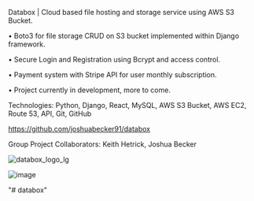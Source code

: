 Databox | Cloud based file hosting and storage service using AWS S3 Bucket. 

• Boto3 for file storage CRUD on S3 bucket implemented within Django framework.

• Secure Login and Registration using Bcrypt and access control.

• Payment system with Stripe API for user monthly subscription.

• Project currently in development, more to come.

Technologies: Python, Django, React, MySQL, AWS S3 Bucket, AWS EC2, Route 53, API, Git, GitHub

https://github.com/joshuabecker91/databox

Group Project Collaborators: Keith Hetrick, Joshua Becker

![databox_logo_lg](https://user-images.githubusercontent.com/98496684/197373955-cbe7722c-2985-4a45-bcc5-cb3ddcf981c7.png)

![image](https://user-images.githubusercontent.com/98496684/205559035-b80493b9-4296-49c2-9897-d6c604069a64.png)

"# databox" 


